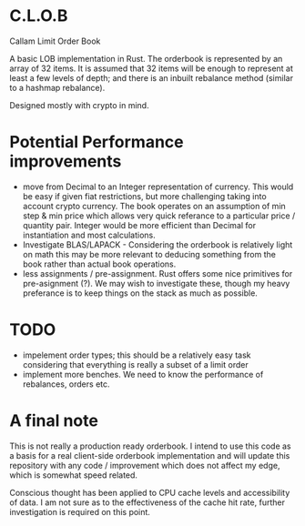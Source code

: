 # C.L.O.B
Callam Limit Order Book

A basic LOB implementation in Rust. The orderbook is represented by an array of 32 items. It is assumed 
that 32 items will be enough to represent at least a few levels of depth; and there is an inbuilt rebalance method 
(similar to a hashmap rebalance). 

Designed mostly with crypto in mind.


# Potential Performance improvements
 - move from Decimal to an Integer representation of currency. This would be easy if given fiat restrictions,
 but more challenging taking into account crypto currency. The book operates on an assumption of min step & min price which allows
 very quick referance to a particular price / quantity pair. Integer would be more efficient than Decimal for instantiation and most calculations.
 - Investigate  BLAS/LAPACK - Considering the orderbook is relatively light on math this may be more relevant to deducing something
 from the book rather than actual book operations.
 - less assignments / pre-assignment. Rust offers some nice primitives for pre-asignment (?). We may wish to investigate these, though
 my heavy preferance is to keep things on the stack as much as possible.

# TODO
 - impelement order types; this should be a relatively easy task considering that everything is really a subset of a limit order
 - implement more benches. We need to know the performance of rebalances, orders etc.


# A final note

This is not really a production ready orderbook. I intend to use this code as a basis for a real client-side orderbook implementation and will update this repository with any code / improvement which does not affect my edge, which is somewhat speed related.

Conscious thought has been applied to CPU cache levels and accessibility of data. I am not sure as to the effectiveness of the cache hit rate,
further investigation is required on this point.